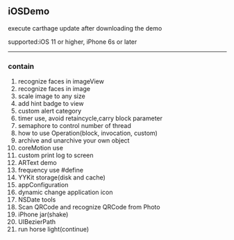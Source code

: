 ## iOSDemo

execute carthage update after downloading the demo

supported:iOS 11 or higher, iPhone 6s or later

--- 

### contain

1. recognize faces in imageView
2. recognize faces in image
3. scale image to any size
4. add hint badge to view
5. custom alert category
6. timer use, avoid retaincycle,carry block parameter
7. semaphore to control number of thread
8. how to use Operation(block, invocation, custom)
9. archive and unarchive your own object
10. coreMotion use
11. custom print log to screen 
12. ARText demo
13. frequency use #define
14. YYKit storage(disk and cache)
15. appConfiguration
16. dynamic change application icon
17. NSDate tools
18. Scan QRCode and recognize QRCode from Photo
19. iPhone jar(shake)
20. UIBezierPath
21. run horse light(continue)